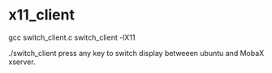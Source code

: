 # x11_client

gcc switch_client.c switch_client -lX11

./switch_client
press any key to switch display betweeen ubuntu and MobaX xserver.

